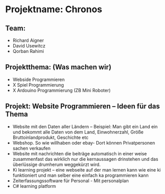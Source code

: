 # Projektname: Chronos

## Team:
- Richard Aigner
- David Usewitcz
- Qorban Rahimi

## Projektthema: (Was machen wir)
- Webside Programmieren
- X Spiel Programmierung
- X Ardouino Programmierung (ZB Mini Roboter)

## Projekt: Website Programmieren – Ideen für das Thema
- Website mit den Daten aller Ländern – Beispiel: Man gibt ein Land ein und bekommt alle Daten von dem Land, Einwohnerzahl, Größe Bruttoinlandprodukt, Geschichte etc
- Webshop. So wie willhaben oder ebay- Dort können Privatpersonen sachen verkaufen
- Website mit nachrichten die beiträge automatisch in einer weise zusammenfast das wirklich nur die kernaussagen drinstehen und das überlüssige drumherum weggekürzt wird.
- Ki learning projekt – eine webseite auf der man lernen kann wie eine ki funktioniert und man selber eine einfach ka programmieren kann
- Zeiterfassungssoftware für Personal - Mit personalplan
- C# learning platform

